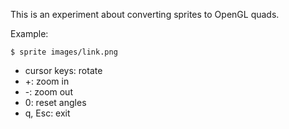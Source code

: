 This is an experiment about converting sprites to OpenGL quads.

Example:

    $ sprite images/link.png

- cursor keys: rotate
- +: zoom in
- -: zoom out
- 0: reset angles
- q, Esc: exit
